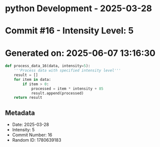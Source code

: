 ﻿# python Development - 2025-03-28
# Commit #16 - Intensity Level: 5
# Generated on: 2025-06-07 13:16:30
```python
def process_data_16(data, intensity=5):
    '''Process data with specified intensity level'''
    result = []
    for item in data:
        if item > 0:
            processed = item * intensity + 85
            result.append(processed)
    return result
```
## Metadata
- Date: 2025-03-28
- Intensity: 5
- Commit Number: 16
- Random ID: 1780639183
